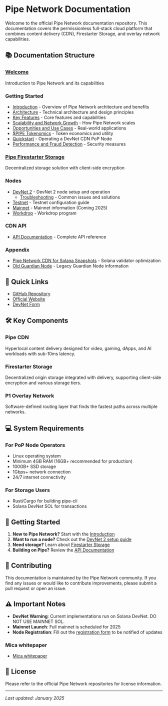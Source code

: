 # Pipe Network Documentation

Welcome to the official Pipe Network documentation repository. This documentation covers the permissionless full-stack cloud platform that combines content delivery (CDN), Firestarter Storage, and overlay network capabilities.

## 📚 Documentation Structure

### [Welcome](docs/index.md)
Introduction to Pipe Network and its capabilities

### Getting Started
- [Introduction](docs/getting-started/introduction.md) - Overview of Pipe Network architecture and benefits
- [Architecture](docs/getting-started/architecture.md) - Technical architecture and design principles
- [Key Features](docs/getting-started/key-features.md) - Core features and capabilities
- [Scalability and Network Growth](docs/getting-started/scalability-and-network-growth.md) - How Pipe Network scales
- [Opportunities and Use Cases](docs/getting-started/opportunities-and-use-cases.md) - Real-world applications
- [$PIPE Tokenomics](docs/Tokenomics.md) - Token economics and utility
- [Quickstart](docs/getting-started/quickstart.md) - Operating a DevNet CDN PoP Node
- [Performance and Fraud Detection](docs/getting-started/performance-and-fraud-detection.md) - Security measures

### [Pipe Firestarter Storage](docs/pipe-firestarter-storage.md)
Decentralized storage solution with client-side encryption

### Nodes
- [DevNet 2](docs/nodes/devnet-2.md) - DevNet 2 node setup and operation
  - [Troubleshooting](docs/nodes/devnet-2/troubleshooting.md) - Common issues and solutions
- [Testnet](docs/nodes/testnet.md) - Testnet configuration guide
- [Mainnet](docs/nodes/mainnet.md) - Mainnet information (Coming 2025)
- [Workdrop](docs/Workdrop.md) - Workdrop program

### CDN API
- [API Documentation](docs/cdn-api/api-documentation.md) - Complete API reference

### Appendix
- [Pipe Network CDN for Solana Snapshots](docs/appendix/solana-snapshots.md) - Solana validator optimization
- [Old Guardian Node](docs/appendix/old-guardian-node.md) - Legacy Guardian Node information

## 🚀 Quick Links

- [GitHub Repository](https://github.com/PipeNetwork/pipe)
- [Official Website](https://pipe.network)
- [DevNet Form](https://docs.google.com/forms/d/e/1FAIpQLScbxN1qlstpbyU55K5I1UPufzfwshcv7uRJG6aLZQDk52ma0w/viewform)

## 🛠️ Key Components

### Pipe CDN
Hyperlocal content delivery designed for video, gaming, dApps, and AI workloads with sub-10ms latency.

### Firestarter Storage
Decentralized origin storage integrated with delivery, supporting client-side encryption and various storage tiers.

### P1 Overlay Network
Software-defined routing layer that finds the fastest paths across multiple networks.

## 💻 System Requirements

### For PoP Node Operators
- Linux operating system
- Minimum 4GB RAM (16GB+ recommended for production)
- 100GB+ SSD storage
- 1Gbps+ network connection
- 24/7 internet connectivity


### For Storage Users
- Rust/Cargo for building pipe-cli
- Solana DevNet SOL for transactions

## 📖 Getting Started

1. **New to Pipe Network?** Start with the [Introduction](docs/getting-started/introduction.md)
2. **Want to run a node?** Check out the [DevNet 2 setup guide](docs/nodes/devnet-2.md)
3. **Need storage?** Learn about [Firestarter Storage](docs/pipe-firestarter-storage.md)
4. **Building on Pipe?** Review the [API Documentation](docs/cdn-api/api-documentation.md)

## 🤝 Contributing

This documentation is maintained by the Pipe Network community. If you find any issues or would like to contribute improvements, please submit a pull request or open an issue.

## ⚠️ Important Notes

- **DevNet Warning**: Current implementations run on Solana DevNet. DO NOT USE MAINNET SOL.
- **Mainnet Launch**: Full mainnet is scheduled for 2025
- **Node Registration**: Fill out the [registration form](https://docs.google.com/forms/d/e/1FAIpQLScbxN1qlstpbyU55K5I1UPufzfwshcv7uRJG6aLZQDk52ma0w/viewform) to be notified of updates

### Mica whitepaper
- [Mica whitepaper](docs/mica.pdf)

## 📝 License

Please refer to the official Pipe Network repositories for license information.

---

*Last updated: January 2025*
